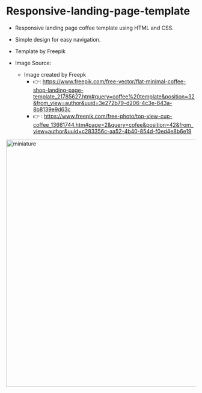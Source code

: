 # Responsive-landing-page-template

* Responsive landing page coffee template using HTML and CSS.
* Simple design for easy navigation.
* Template by Freepik

* Image Source:
    * Image created by Freepk
        * 👉: https://www.freepik.com/free-vector/flat-minimal-coffee-shop-landing-page-template_21785627.htm#query=coffee%20template&position=32&from_view=author&uuid=3e272b79-d206-4c3e-843a-8b8139e9d63c
        * 👉 : https://www.freepik.com/free-photo/top-view-cup-coffee_13661744.htm#page=2&query=cofee&position=42&from_view=author&uuid=c283356c-aa52-4b40-854d-f0ed4e8b6e19


<img width="655" alt="miniature" src="https://github.com/EthanDeL/Responsive-landing-page-template-coffee/assets/121880462/730a74e8-aa2b-4ad3-bfdc-5fe7afd0df5a">
